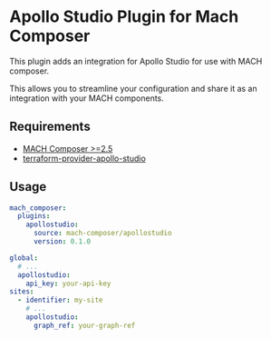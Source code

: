 # Apollo Studio Plugin for Mach Composer

This plugin adds an integration for Apollo Studio for use with MACH composer.

This allows you to streamline your configuration and share it as an integration with your MACH components.

## Requirements

- [MACH Composer >=2.5](https://github.com/labd/mach-composer)
- [terraform-provider-apollo-studio](https://github.com/labd/terraform-provider-apollostudio)

## Usage

```yaml
mach_composer:
  plugins:
    apollostudio:
      source: mach-composer/apollostudio
      version: 0.1.0

global:
  # ...
  apollostudio:
    api_key: your-api-key
sites:
  - identifier: my-site
    # ...
    apollostudio:
      graph_ref: your-graph-ref
```
